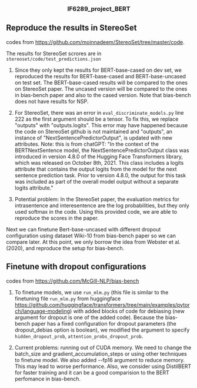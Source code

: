 <h3 align="center">
<p>IF6289_project_BERT
</h3>


## Reproduce the results in StereoSet 

codes from https://github.com/moinnadeem/StereoSet/tree/master/code. 

The results for StereoSet scrores are in `stereoset/code/test_predictions.json`

1. Since they only kept the results for BERT-base-cased on dev set, we reproduced the results for BERT-base-cased and BERT-base-uncased on test set. The BERT-base-cased results will be compared to the ones on StereoSet paper. The uncased version will be compared to the ones in bias-bench paper and also to the cased version. Note that bias-bench does not have results for NSP.

2. For StereoSet, there was an error in `eval_discriminate_models.py` line 222 as the first argument should be a tensor. To fix this, we replace "outputs" with "outputs.logits". This error may have happened because the code on StereoSet github is not maintained and "outputs", an instance of "NextSentencePredictorOutput", is updated with new attributes. 
    Note: this is from chatGPT: "In the context of the BERTNextSentence model, the NextSentencePredictorOutput class was introduced in version 4.8.0 of the Hugging Face Transformers library, which was released on October 8th, 2021. This class includes a logits attribute that contains the output logits from the model for the next sentence prediction task. Prior to version 4.8.0, the output for this task was included as part of the overall model output without a separate logits attribute."

3. Potential problem: In the StereoSet paper, the evaluation metrics for intrasentence and interesentence are the log probabilities, but they only used softmax in the code. Using this provided code, we are able to reproduce the scores in the paper.


Next we can finetune Bert-base-uncased with different dropout configuration using dataset Wiki-10 from bias-bench paper so we can compare later. At this point, we only borrow the idea from Webster et al. (2020), and reproduce the setup for bias-bench.

## Finetune with dropout configurations

codes from https://github.com/McGill-NLP/bias-bench

1. To finetune models, we use `run_mlm.py` (this file is similar to the finetuning file `run_mlm.py` from huggingface https://github.com/huggingface/transformers/tree/main/examples/pytorch/language-modeling) with added blocks of code for debiasing (new argument for dropout is one of the added code). Because the bias-bench paper has a fixed configuration for dropout parameters (the dropout_debias option is boolean), we modified the argument to specify `hidden_dropout_prob`, `attention_probs_dropout_prob`.

2. Current problems: running out of CUDA memory. We need to change the batch_size and gradient_accumulation_steps or using other techniques to finetune model. We also added --fp16 argument to reduce memory. This may lead to worse performance. Also, we consider using DistilBERT for faster training and it can be a good comparision to the BERT perfomance in bias-bench.
